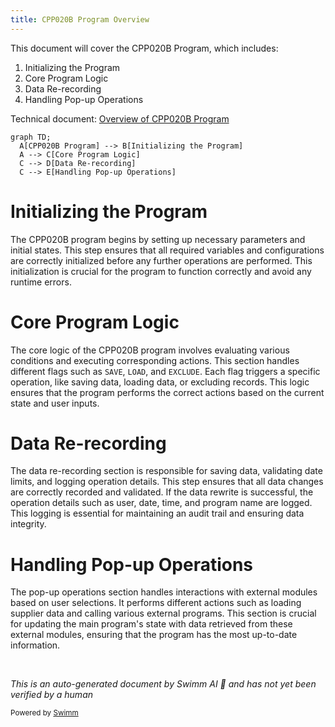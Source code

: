 ```yaml
---
title: CPP020B Program Overview
---
```

This document will cover the CPP020B Program, which includes:

1. Initializing the Program
2. Core Program Logic
3. Data Re-recording
4. Handling Pop-up Operations

Technical document: <SwmLink doc-title="Overview of CPP020B Program">[Overview of CPP020B Program](/.swm/overview-of-cpp020b-program.wvpppes3.sw.md)</SwmLink>

```mermaid
graph TD;
  A[CPP020B Program] --> B[Initializing the Program]
  A --> C[Core Program Logic]
  C --> D[Data Re-recording]
  C --> E[Handling Pop-up Operations]
```

# Initializing the Program

The CPP020B program begins by setting up necessary parameters and initial states. This step ensures that all required variables and configurations are correctly initialized before any further operations are performed. This initialization is crucial for the program to function correctly and avoid any runtime errors.

# Core Program Logic

The core logic of the CPP020B program involves evaluating various conditions and executing corresponding actions. This section handles different flags such as `SAVE`, `LOAD`, and `EXCLUDE`. Each flag triggers a specific operation, like saving data, loading data, or excluding records. This logic ensures that the program performs the correct actions based on the current state and user inputs.

# Data Re-recording

The data re-recording section is responsible for saving data, validating date limits, and logging operation details. This step ensures that all data changes are correctly recorded and validated. If the data rewrite is successful, the operation details such as user, date, time, and program name are logged. This logging is essential for maintaining an audit trail and ensuring data integrity.

# Handling Pop-up Operations

The pop-up operations section handles interactions with external modules based on user selections. It performs different actions such as loading supplier data and calling various external programs. This section is crucial for updating the main program's state with data retrieved from these external modules, ensuring that the program has the most up-to-date information.

&nbsp;

*This is an auto-generated document by Swimm AI 🌊 and has not yet been verified by a human*

<SwmMeta version="3.0.0" repo-id="Z2l0aHViJTNBJTNBa2VsbG8lM0ElM0Fzd2ltbWlv" repo-name="kello"><sup>Powered by [Swimm](/)</sup></SwmMeta>
